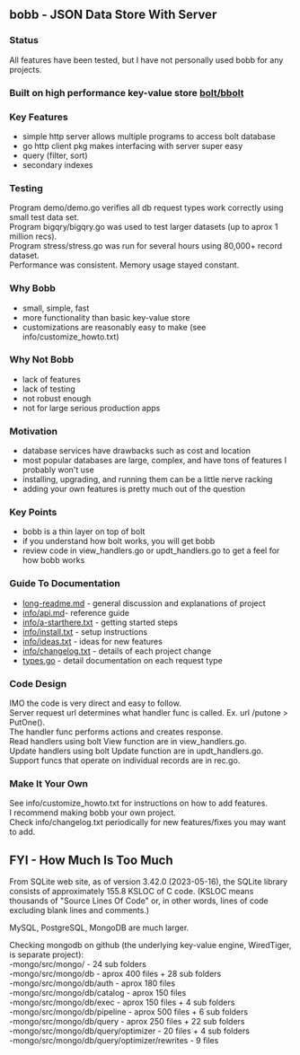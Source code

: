 ## bobb - JSON Data Store With Server   

### Status
All features have been tested, but I have not personally used bobb for any projects.  

### Built on high performance key-value store [bolt/bbolt](https://github.com/etcd-io/bbolt) 

### Key Features
* simple http server allows multiple programs to access bolt database
* go http client pkg makes interfacing with server super easy
* query (filter, sort)
* secondary indexes

### Testing
Program demo/demo.go verifies all db request types work correctly using small test data set.  
Program bigqry/bigqry.go was used to test larger datasets (up to aprox 1 million recs).  
Program stress/stress.go was run for several hours using 80,000+ record dataset.  
Performance was consistent. Memory usage stayed constant.

### Why Bobb
* small, simple, fast
* more functionality than basic key-value store
* customizations are reasonably easy to make (see info/customize_howto.txt)

### Why Not Bobb
* lack of features
* lack of testing
* not robust enough
* not for large serious production apps

### Motivation
* database services have drawbacks such as cost and location  
* most popular databases are large, complex, and have tons of features I probably won't use
* installing, upgrading, and running them can be a little nerve racking 
* adding your own features is pretty much out of the question   

### Key Points
* bobb is a thin layer on top of bolt
* if you understand how bolt works, you will get bobb
* review code in view_handlers.go or updt_handlers.go to get a feel for how bobb works

### Guide To Documentation
* [long-readme.md](long-readme.md) - general discussion and explanations of project
* [info/api.md](info/api.md)- reference guide
* [info/a-starthere.txt](info/a-starthere.txt) - getting started steps
* [info/install.txt](info/install.txt) - setup instructions
* [info/ideas.txt](info/ideas.txt) - ideas for new features
* [info/changelog.txt](info/changelog.txt) - details of each project change
* [types.go](types.go) - detail documentation on each request type  

### Code Design
IMO the code is very direct and easy to follow.  
Server request url determines what handler func is called. Ex. url /putone > PutOne().   
The handler func performs actions and creates response.  
Read handlers using bolt View function are in view_handlers.go.  
Update handlers using bolt Update function are in updt_handlers.go.  
Support funcs that operate on individual records are in rec.go.  

### Make It Your Own
See info/customize_howto.txt for instructions on how to add features.   
I recommend making bobb your own project.  
Check info/changelog.txt periodically for new features/fixes you may want to add.  

## FYI - How Much Is Too Much
From SQLite web site, as of version 3.42.0 (2023-05-16), the SQLite library consists of approximately 155.8 KSLOC of C code. (KSLOC means thousands of "Source Lines Of Code" or, in other words, lines of code excluding blank lines and comments.) 

MySQL, PostgreSQL, MongoDB are much larger.

Checking mongodb on github (the underlying key-value engine, WiredTiger, is separate project):  
 -mongo/src/mongo/ - 24 sub folders  
 -mongo/src/mongo/db - aprox 400 files + 28 sub folders  
 -mongo/src/mongo/db/auth - aprox 180 files  
 -mongo/src/mongo/db/catalog - aprox 150 files  
 -mongo/src/mongo/db/exec - aprox 150 files + 4 sub folders  
 -mongo/src/mongo/db/pipeline - aprox 500 files + 6 sub folders  
 -mongo/src/mongo/db/query - aprox 250 files + 22 sub folders  
 -mongo/src/mongo/db/query/optimizer - 20 files + 4 sub folders  
 -mongo/src/mongo/db/query/optimizer/rewrites - 9 files  
